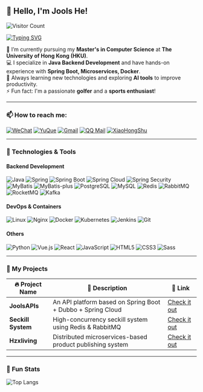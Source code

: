 ## 👋 Hello, I'm Jools He!

![Visitor Count](https://komarev.com/ghpvc/?username=Jools-hzx&style=for-the-badge&color=blue)

[![Typing SVG](https://readme-typing-svg.demolab.com?font=Fira+Code&amp;size=24&amp;pause=1000&amp;color=58A6FF&amp;width=435&amp;lines=Reading+is+faster+than+listening;Acting+is+faster+than+watching;Keep+patience+and+perseverance)](https://git.io/typing-svg)

🔭 I’m currently pursuing my **Master's in Computer Science** at **The University of Hong Kong (HKU)**.  
💻 I specialize in **Java Backend Development** and have hands-on experience with **Spring Boot, Microservices, Docker**.  
🌱 Always learning new technologies and exploring **AI tools** to improve productivity.  
⚡ Fun fact: I'm a passionate **golfer** and a **sports enthusiast**!

---

### 📫 How to reach me:

[![WeChat](https://img.shields.io/badge/WeChat-%23FF0000.svg?style=for-the-badge&logo=wechat&logoColor=white)](weixin://dl/chat?he07512875598)
[![YuQue](https://img.shields.io/badge/YuQue-%23A5D6A7.svg?style=for-the-badge&logo=yuque&logoColor=white)](https://www.yuque.com/wakoo-fvkfd)
[![Gmail](https://img.shields.io/badge/Gmail-%23D14836.svg?style=for-the-badge&logo=gmail&logoColor=white)](mailto:hezexi2001@gmail.com)
[![QQ Mail](https://img.shields.io/badge/QQ%20Mail-%231E90FF.svg?style=for-the-badge&logo=mail.ru&logoColor=white)](mailto:1035558517@qq.com)
[![XiaoHongShu](https://img.shields.io/badge/XiaoHongShu-%23FF0000.svg?style=for-the-badge&logo=xiaohongshu&logoColor=white)](https://www.xiaohongshu.com/user/profile/61aa23450000000002023da6)

---

### 🔨 Technologies & Tools

#### Backend Development

![Java](https://img.shields.io/badge/Java-%23ED8B00.svg?style=for-the-badge&logo=openjdk&logoColor=white)
![Spring](https://img.shields.io/badge/Spring-%236DB33F.svg?style=for-the-badge&logo=spring&logoColor=white)
![Spring Boot](https://img.shields.io/badge/Spring%20Boot-%236DB33F.svg?style=for-the-badge&logo=spring-boot&logoColor=white)
![Spring Cloud](https://img.shields.io/badge/Spring%20Cloud-%236DB33F.svg?style=for-the-badge&logo=spring&logoColor=white)
![Spring Security](https://img.shields.io/badge/Spring%20Security-%23222222.svg?style=for-the-badge&logo=spring-security&logoColor=white)
![MyBatis](https://img.shields.io/badge/MyBatis-%23007ACD.svg?style=for-the-badge&logo=mybatis&logoColor=white)
![MyBatis-plus](https://img.shields.io/badge/MyBatis_plus-%23007ACD.svg?style=for-the-badge&logo=mybatis-plus&logoColor=Brown)
![PostgreSQL](https://img.shields.io/badge/PostgreSQL-%23336791.svg?style=for-the-badge&logo=postgresql&logoColor=white)
![MySQL](https://img.shields.io/badge/MySQL-%2300f.svg?style=for-the-badge&logo=mysql&logoColor=white)
![Redis](https://img.shields.io/badge/Redis-%23DC382D.svg?style=for-the-badge&logo=redis&logoColor=white)
![RabbitMQ](https://img.shields.io/badge/RabbitMQ-%23FF6600.svg?style=for-the-badge&logo=rabbitmq&logoColor=white)
![RocketMQ](https://img.shields.io/badge/RocketMQ-%23D00000.svg?style=for-the-badge&logo=apache-rocketmq&logoColor=white)
![Kafka](https://img.shields.io/badge/Kafka-%23023131.svg?style=for-the-badge&logo=apache-kafka&logoColor=white)

#### DevOps & Containers
![Linux](https://img.shields.io/badge/Linux-%23FCC624.svg?style=for-the-badge&logo=linux&logoColor=black)
![Nginx](https://img.shields.io/badge/Nginx-%23009639.svg?style=for-the-badge&logo=nginx&logoColor=white)
![Docker](https://img.shields.io/badge/Docker-%230db7ed.svg?style=for-the-badge&logo=docker&logoColor=white)
![Kubernetes](https://img.shields.io/badge/Kubernetes-%23326CE5.svg?style=for-the-badge&logo=kubernetes&logoColor=white)
![Jenkins](https://img.shields.io/badge/Jenkins-%23D24939.svg?style=for-the-badge&logo=jenkins&logoColor=white)
![Git](https://img.shields.io/badge/Git-%23F05033.svg?style=for-the-badge&logo=git&logoColor=white)

#### Others

![Python](https://img.shields.io/badge/Python-%233776AB.svg?style=for-the-badge&logo=python&logoColor=white)
![Vue.js](https://img.shields.io/badge/Vue.js-%234FC08D.svg?style=for-the-badge&logo=vue.js&logoColor=white)
![React](https://img.shields.io/badge/React-%2361DAFB.svg?style=for-the-badge&logo=react&logoColor=black)
![JavaScript](https://img.shields.io/badge/JavaScript-%23F7DF1E.svg?style=for-the-badge&logo=javascript&logoColor=black)
![HTML5](https://img.shields.io/badge/HTML5-%23E34F26.svg?style=for-the-badge&logo=html5&logoColor=white)
![CSS3](https://img.shields.io/badge/CSS3-%231572B6.svg?style=for-the-badge&logo=css3&logoColor=white)
![Sass](https://img.shields.io/badge/Sass-%23CC6699.svg?style=for-the-badge&logo=sass&logoColor=white)

---

### 🚀 My Projects

| 🔥 Project Name | 🌟 Description | 🔗 Link |
|-----------------|----------------|---------|
| **JoolsAPIs**   | An API platform based on Spring Boot + Dubbo + Spring Cloud | [Check it out](https://reurl.cc/2j6QG6) |
| **Seckill System** | High-concurrency seckill system using Redis & RabbitMQ | [Check it out](https://reurl.cc/93X78x) |
| **Hzxliving**    | Distributed microservices-based product publishing system | [Check it out](https://reurl.cc/7do7xQ) |

---

### 🌟 Fun Stats

![Top Langs](https://github-readme-stats.vercel.app/api/top-langs/?username=Jools-hzx&layout=compact&theme=blueberry&hide_border=true)
